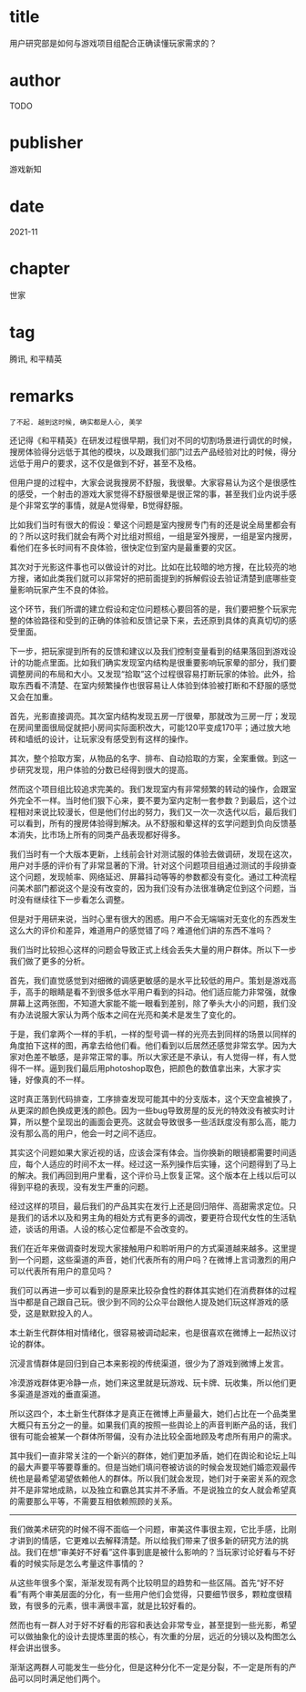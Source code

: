 # title
用户研究部是如何与游戏项目组配合正确读懂玩家需求的？

# author
TODO

# publisher
游戏新知

# date
2021-11

# chapter
世家

# tag
腾讯, 和平精英

# remarks
`了不起. 越到这时候, 确实都是人心, 美学`


还记得《和平精英》在研发过程很早期，我们对不同的切割场景进行调优的时候，搜房体验得分远低于其他的模块，以及跟我们部门过去产品经验对比的时候，得分远低于用户的要求，这不仅是做到不好，甚至不及格。
 
但用户提的过程中，大家会说我搜房不舒服，我很晕。大家容易认为这个是很感性的感受，一个射击的游戏大家觉得不舒服很晕是很正常的事，甚至我们业内说手感是个非常玄学的事情，就是A觉得晕，B觉得舒服。
 

比如我们当时有很大的假设：晕这个问题是室内搜房专门有的还是说全局里都会有的？所以这时我们就会有两个对比组对照组，一组是室外搜房，一组是室内搜房，看他们在多长时间有不良体验，很快定位到室内是最重要的灾区。
 
其次对于光影这件事也可以做设计的对比。比如在比较暗的地方搜，在比较亮的地方搜，诸如此类我们就可以非常好的把前面提到的拆解假设去验证清楚到底哪些变量影响玩家产生不良的体验。
 
这个环节，我们所谓的建立假设和定位问题核心要回答的是，我们要把整个玩家完整的体验路径和受到的正确的体验和反馈记录下来，去还原到具体的真真切切的感受里面。
 
下一步，把玩家提到所有的反馈和建议以及我们控制变量看到的结果落回到游戏设计的功能点里面。比如我们确实发现室内结构是很重要影响玩家晕的部分，我们要调整房间的布局和大小。又发现“拾取”这个过程很容易打断玩家的体验。此外，拾取东西看不清楚、在室内频繁操作也很容易让人体验到体验被打断和不舒服的感觉又会在加重。
 

首先，光影直接调亮。其次室内结构发现五房一厅很晕，那就改为三房一厅；发现在房间里面很局促就把小房间实际面积改大，可能120平变成170平；通过放大地砖和墙纸的设计，让玩家没有感受到有这样的操作。
 
其次，整个拾取方案，从物品的名字、排布、自动拾取的方案，全案重做。到这一步研究发现，用户体验的分数已经得到很大的提高。
 
然而这个项目组比较追求完美的。我们发现室内有非常频繁的转动的操作，会跟室外完全不一样。当时他们狠下心来，要不要为室内定制一套参数？到最后，这个过程相对来说比较漫长，但是他们付出的努力，我们又一次一次迭代以后，最后我们可以看到，所有的搜房体验得到解决。从不舒服和晕这样的玄学问题到负向反馈基本消失，比市场上所有的同类产品表现都好得多。
 

 
我们当时有一个大版本更新，上线前会针对测试服的体验去做调研，发现在这次，用户对手感的评价有了非常显著的下滑。针对这个问题项目组通过测试的手段排查这个问题，发现帧率、网络延迟、屏幕抖动等等的参数都没有变化。通过工种流程问美术部门都说这个是没有改变的，因为我们没有办法很准确定位到这个问题，当时没有继续往下一步看怎么调整。
 
但是对于用研来说，当时心里有很大的困惑。用户不会无端端对无变化的东西发生这么大的评价和差异，难道用户的感觉错了吗？难道他们讲的东西不准吗？
 
我们当时比较担心这样的问题会导致正式上线会丢失大量的用户群体。所以下一步我们做了更多的分析。
 
首先，我们直觉感觉到对细微的调感更敏感的是水平比较低的用户。策划是游戏高手，高手的眼睛是看不到很多低水平用户看到的抖动。他们适应能力非常强，就像屏幕上这两张图，不知道大家能不能一眼看到差别，除了拳头大小的问题，我们没有办法说服大家认为两个版本之间在光亮和美术是发生了变化的。


于是，我们拿两个一样的手机，一样的型号调一样的光亮去到同样的场景以同样的角度拍下这样的图，再拿去给他们看。他们看到以后居然还感觉非常玄学。因为大家对色差不敏感，是非常正常的事。所以大家还是不承认，有人觉得一样，有人觉得不一样。逼到我们最后用photoshop取色，把颜色的数值拿出来，大家才实锤，好像真的不一样。
 
这时真正落到代码排查，工序排查发现可能其中的分支版本，这个天空盒被换了，从更深的颜色换成更浅的颜色。因为一些bug导致房屋的反光的特效没有被实时计算，所以整个呈现出的画面会更亮。这就会导致很多一些活跃度没有那么高，能力没有那么高的用户，他会一时之间不适应。
 
其实这个问题如果大家近视的话，应该会深有体会。当你换新的眼镜都需要时间适应，每个人适应的时间不太一样。经过这一系列操作后实锤，这个问题得到了马上的解决。我们再回到用户里看，这个评价马上恢复正常。这个版本在上线以后可以得到平稳的表现，没有发生严重的问题。
 

经过这样的项目，最后我们的产品其实在发行上还是回归陪伴、高甜需求定位。只是我们的话术以及和男主角的相处方式有更多的调改，要更符合现代女性的生活轨迹，谈话的用语。人设的核心定位都是不会改变的。
 

我们在近年来做调查时发现大家接触用户和聆听用户的方式渠道越来越多。这里提到一个问题，这些渠道的声音，她们代表所有的用户吗？在微博上言词激烈的用户可以代表所有用户的意见吗？
 
我们可以再进一步可以看到的是原来比较杂食性的群体其实她们在消费群体的过程当中都是自己跟自己玩。很少到不同的公众平台跟他人提及她们玩这样游戏的感受，这是默默投入的人。
 
本土新生代群体相对情绪化，很容易被调动起来，也是很喜欢在微博上一起热议讨论的群体。
 
沉浸言情群体是回归到自己本来影视的传统渠道，很少为了游戏到微博上发言。
 
冷漠游戏群体更冷静一点，她们来这里就是玩游戏、玩卡牌、玩收集，所以他们更多渠道是游戏的垂直渠道。
 
所以这四个，本土新生代群体才是真正在微博上声量最大，她们占比在一个品类里大概只有五分之一的量。如果我们真的按照一些舆论上的声音判断产品的话，我们很有可能会被某一个群体所带偏，没有办法比较全面地顾及考虑所有用户的需求。


其中我们一直非常关注的一个新兴的群体，她们更加矛盾，她们在舆论和论坛上叫的最大声要平等要尊重的。但是当她们填问卷被访谈的时候会发现她们婚恋观最传统也是最希望渴望依赖他人的群体。所以我们就会发现，她们对于亲密关系的观念并不是非常地成熟，以及独立和霸总其实并不矛盾。不是说独立的女人就会希望真的需要那么平等，不需要互相依赖照顾的关系。
 
---


我们做美术研究的时候不得不面临一个问题，审美这件事很主观，它比手感，比刚才讲到的情感，它更难以去解释清楚。所以给我们带来了很多新的研究方法的挑战。我们在想“审美好不好看”这件事到底是被什么影响的？当玩家讨论好看与不好看的时候实际是怎么考量这件事情的？
 
从这些年很多个案，渐渐发现有两个比较明显的趋势和一些区隔。首先“好不好看”有两个审美层面的分化，有一些用户他们会觉得，只要细节很多，颗粒度很精致，有很多的元素，很丰满很丰富，就是比较好看的。
 
然而也有一群人对于好不好看的形容和表达会非常专业，甚至提到一些光影，希望可以做抽象化的设计去提炼里面的核心，有次重的分层，远近的分镜以及构图怎么样会讲出很多。
 
渐渐这两群人可能发生一些分化，但是这种分化不一定是分裂，不一定是所有的产品可以同时满足他们两个。